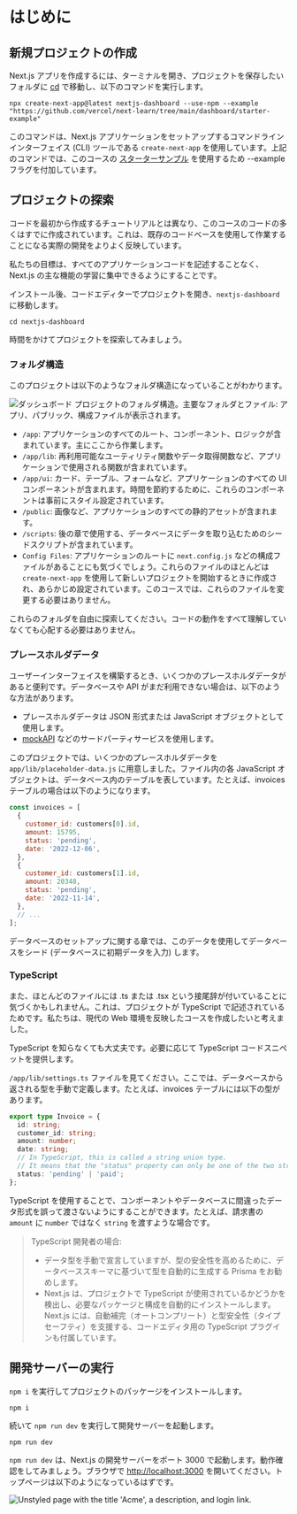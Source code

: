 # はじめに

## 新規プロジェクトの作成

Next.js アプリを作成するには、ターミナルを開き、プロジェクトを保存したいフォルダに [cd](https://developer.mozilla.org/en-US/docs/Learn/Tools_and_testing/Understanding_client-side_tools/Command_line#basic_built-in_terminal_commands) で移動し、以下のコマンドを実行します。

```shell
npx create-next-app@latest nextjs-dashboard --use-npm --example "https://github.com/vercel/next-learn/tree/main/dashboard/starter-example"
```

このコマンドは、Next.js アプリケーションをセットアップするコマンドラインインターフェイス (CLI) ツールである `create-next-app` を使用しています。上記のコマンドでは、このコースの [スターターサンプル](https://github.com/vercel/next-learn/tree/main/dashboard/starter-example) を使用するため --example フラグを付加しています。

## プロジェクトの探索

コードを最初から作成するチュートリアルとは異なり、このコースのコードの多くはすでに作成されています。これは、既存のコードベースを使用して作業することになる実際の開発をよりよく反映しています。

私たちの目標は、すべてのアプリケーションコードを記述することなく、Next.js の主な機能の学習に集中できるようにすることです。

インストール後、コードエディターでプロジェクトを開き、`nextjs-dashboard` に移動します。

```shell
cd nextjs-dashboard
```

時間をかけてプロジェクトを探索してみましょう。

### フォルダ構造

このプロジェクトは以下のようなフォルダ構造になっていることがわかります。

![ダッシュボード プロジェクトのフォルダ構造。主要なフォルダとファイル: アプリ、パブリック、構成ファイルが表示されます。](/_images/learn-folder-structure.avif)

* `/app`: アプリケーションのすべてのルート、コンポーネント、ロジックが含まれています。主にここから作業します。
* `/app/lib`: 再利用可能なユーティリティ関数やデータ取得関数など、アプリケーションで使用される関数が含まれています。
* `/app/ui`: カード、テーブル、フォームなど、アプリケーションのすべての UI コンポーネントが含まれます。時間を節約するために、これらのコンポーネントは事前にスタイル設定されています。
* `/public`: 画像など、アプリケーションのすべての静的アセットが含まれます。
* `/scripts`: 後の章で使用する、データベースにデータを取り込むためのシードスクリプトが含まれています。
* `Config Files`: アプリケーションのルートに `next.config.js` などの構成ファイルがあることにも気づくでしょう。これらのファイルのほとんどは `create-next-app` を使用して新しいプロジェクトを開始するときに作成され、あらかじめ設定されています。このコースでは、これらのファイルを変更する必要はありません。

これらのフォルダを自由に探索してください。コードの動作をすべて理解していなくても心配する必要はありません。

### プレースホルダデータ

ユーザーインターフェイスを構築するとき、いくつかのプレースホルダデータがあると便利です。データベースや API がまだ利用できない場合は、以下のような方法があります。

* プレースホルダデータは JSON 形式または JavaScript オブジェクトとして使用します。
* [mockAPI](https://mockapi.io/) などのサードパーティサービスを使用します。

このプロジェクトでは、いくつかのプレースホルダデータを `app/lib/placeholder-data.js` に用意しました。ファイル内の各 JavaScript オブジェクトは、データベース内のテーブルを表しています。たとえば、invoices テーブルの場合は以下のようになります。

```js /app/lib/placeholder-data.js
const invoices = [
  {
    customer_id: customers[0].id,
    amount: 15795,
    status: 'pending',
    date: '2022-12-06',
  },
  {
    customer_id: customers[1].id,
    amount: 20348,
    status: 'pending',
    date: '2022-11-14',
  },
  // ...
];
```

データベースのセットアップに関する章では、このデータを使用してデータベースをシード (データベースに初期データを入力) します。

### TypeScript

また、ほとんどのファイルには .ts または .tsx という接尾辞が付いていることに気づくかもしれません。これは、プロジェクトが TypeScript で記述されているためです。私たちは、現代の Web 環境を反映したコースを作成したいと考えました。

TypeScript を知らなくても大丈夫です。必要に応じて TypeScript コードスニペットを提供します。

`/app/lib/settings.ts` ファイルを見てください。ここでは、データベースから返される型を手動で定義します。たとえば、invoices テーブルには以下の型があります。

```ts /app/lib/definitions.ts
export type Invoice = {
  id: string;
  customer_id: string;
  amount: number;
  date: string;
  // In TypeScript, this is called a string union type.
  // It means that the "status" property can only be one of the two strings: 'pending' or 'paid'.
  status: 'pending' | 'paid';
};
```

TypeScript を使用することで、コンポーネントやデータベースに間違ったデータ形式を誤って渡さないようにすることができます。たとえば、請求書の `amount` に `number` ではなく `string` を渡すような場合です。

> TypeScript 開発者の場合:
> - データ型を手動で宣言していますが、型の安全性を高めるために、データベーススキーマに基づいて型を自動的に生成する Prisma をお勧めします。
> - Next.js は、プロジェクトで TypeScript が使用されているかどうかを検出し、必要なパッケージと構成を自動的にインストールします。Next.js には、自動補完（オートコンプリート）と型安全性（タイプセーフティ）を支援する、コードエディタ用の TypeScript プラグインも付属しています。

## 開発サーバーの実行

`npm i` を実行してプロジェクトのパッケージをインストールします。

```shell
npm i
```

続いて `npm run dev` を実行して開発サーバーを起動します。

```shell
npm run dev
```

`npm run dev` は、Next.js の開発サーバーをポート 3000 で起動します。動作確認をしてみましょう。ブラウザで [http://localhost:3000](http://localhost:3000) を開いてください。トップページは以下のようになっているはずです。

![Unstyled page with the title 'Acme', a description, and login link.](/_images/acme-unstyled.avif)